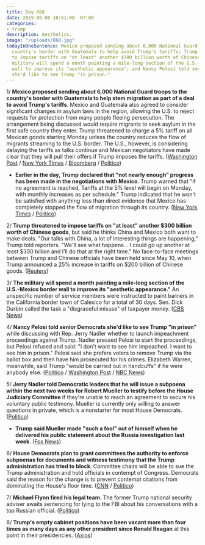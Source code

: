 ```yaml
---
title: Day 868
date: 2019-06-06 10:51:00 -07:00
categories:
- trump
description: Aesthetics.
image: "/uploads/868.jpg"
todayInOneSentence: Mexico proposed sending about 6,000 National Guard troops to the
  country's border with Guatemala to help avoid Trump's tariffs; Trump threatened
  to impose tariffs on "at least" another $300 billion worth of Chinese goods; the
  military will spend a month painting a mile-long section of the U.S.-Mexico border
  wall to improve its "aesthetic appearance"; and Nancy Pelosi told senior Democrats
  she'd like to see Trump "in prison."
---
```


1/ **Mexico proposed sending about 6,000 National Guard troops to the country's border with Guatemala to help stem migration as part of a deal to avoid Trump's tariffs**. Mexico and Guatemala also agreed to consider significant changes in asylum laws in the region, allowing the U.S. to reject requests for protection from many people fleeing persecution. The arrangement being discussed would require migrants to seek asylum in the first safe country they enter. Trump threatened to charge a 5% tariff on all Mexican goods starting Monday unless the country reduces the flow of migrants streaming to the U.S. border. The U.S., however, is considering delaying the tariffs as talks continue and Mexican negotiators have made clear that they will pull their offers if Trump imposes the tariffs. ([Washington Post](https://www.washingtonpost.com/business/economy/trump-reports-headway-in-us-mexico-talks-on-migrants-but-renews-tariff-threat/2019/06/06/bb0801e4-8860-11e9-98c1-e945ae5db8fb_story.html) / [New York Times](https://www.nytimes.com/2019/06/06/us/politics/trump-mexico.html) / [Bloomberg](https://www.bloomberg.com/news/articles/2019-06-06/u-s-weighs-delaying-mexico-tariffs-as-time-for-deal-runs-short) / [Politico](https://www.politico.com/story/2019/06/05/trump-mexico-tariff-fight-1353638))

* **Earlier in the day, Trump declared that "not nearly enough" progress has been made in the negotiations with Mexico**. Trump warned that "if no agreement is reached, Tariffs at the 5% level will begin on Monday, with monthly increases as per schedule." Trump indicated that he won't be satisfied with anything less than direct evidence that Mexico has completely stopped the flow of migration through its country. ([New York Times](https://www.nytimes.com/2019/06/05/us/politics/mexico-tariffs.html) / [Politico](https://www.politico.com/story/2019/06/05/trump-mexico-tariff-fight-1353638))

2/ **Trump threatened to impose tariffs on "at least" another $300 billion worth of Chinese goods**, but said he thinks China and Mexico both want to make deals. "Our talks with China, a lot of interesting things are happening," Trump told reporters. "We'll see what happens... I could go up another at least $300 billion and I’ll do that at the right time." No face-to-face meetings between Trump and Chinese officials have been held since May 10, when Trump announced a 25% increase in tariffs on $200 billion of Chinese goods. ([Reuters](https://www.reuters.com/article/us-usa-ireland-trump-china-idUSKCN1T70OQ))

3/ **The military will spend a month painting a mile-long section of the U.S.-Mexico border wall to improve its "aesthetic appearance."** An unspecific number of service members were instructed to paint barriers in the California border town of Calexico for a total of 30 days. Sen. Dick Durbin called the task a "disgraceful misuse" of taxpayer money. ([CBS News](https://www.cbsnews.com/news/military-to-spend-a-month-painting-border-barriers-to-improve-aesthetic-appearance/))

4/ **Nancy Pelosi told senior Democrats she'd like to see Trump "in prison"** while discussing with Rep. Jerry Nadler whether to launch impeachment proceedings against Trump. Nadler pressed Pelosi to start the proceedings, but Pelosi refused and said: "I don't want to see him impeached. I want to see him in prison." Pelosi said she prefers voters to remove Trump via the ballot box and then have him prosecuted for his crimes. Elizabeth Warren, meanwhile, said Trump "would be carried out in handcuffs" if he were anybody else. ([Politico](https://www.politico.com/story/2019/06/05/pelosi-impeachment-1355435) / [Washington Post](https://www.washingtonpost.com/powerpost/pelosi-tells-colleagues-she-wants-to-see-trump-in-prison-not-impeached/2019/06/06/afaf004a-8856-11e9-a491-25df61c78dc4_story.html) / [NBC News](https://www.nbcnews.com/politics/2020-election/warren-wishes-handcuffs-trump-says-biden-wrong-abortion-n1014376))

5/ **Jerry Nadler told Democratic leaders that he will issue a subpoena within the next two weeks for Robert Mueller to testify before the House Judiciary Committee** if they're unable to reach an agreement to secure his voluntary public testimony. Mueller is currently only willing to answer questions in private, which is a nonstarter for most House Democrats. ([Politico](https://www.politico.com/story/2019/06/06/nadler-subpoena-mueller-1356183))

* **Trump said Mueller made "such a fool" out of himself when he delivered his public statement about the Russia investigation last week**. ([Fox News](https://www.foxnews.com/politics/fox-news-exclusive-trump-says-mueller-made-a-fool-of-himself))

6/ **House Democrats plan to grant committees the authority to enforce subpoenas for documents and witness testimony that the Trump administration has tried to block**. Committee chairs will be able to sue the Trump administration and hold officials in contempt of Congress. Democrats said the reason for the change is to prevent contempt citations from dominating the House's floor time. ([CNN](https://www.cnn.com/2019/06/06/politics/contempt-of-congress-vote/index.html) / [Politico](https://www.politico.com/story/2019/06/06/house-chairmen-sue-trump-administration-1356454))

7/ **Michael Flynn fired his legal team**. The former Trump national security adviser awaits sentencing for lying to the FBI about his conversations with a top Russian official. ([Politico](https://www.politico.com/story/2019/06/06/michael-flynn-fires-legal-team-1356175))

8/ **Trump's empty cabinet positions have been vacant more than four times as many days as any other president since Ronald Reagan** at this point in their presidencies. ([Axios](https://www.axios.com/trump-cabinet-vacancies-65a66f00-a140-4b49-887f-3c1bcf6469a7.html))